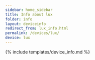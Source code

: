 ```yaml
---
sidebar: home_sidebar
title: Info about lux
folder: info
layout: deviceinfo
redirect_from: lux_info.html
permalink: /devices/lux/
device: lux
---
```

{% include templates/device_info.md %}

